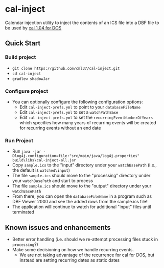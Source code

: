 # cal-inject
Calendar injection utility to inject the contents of an ICS file into a DBF file to be used by [cal 1.04 for DOS](https://web.archive.org/web/20060506200416/http://members.aol.com/dosware/cal104.zip)

## Quick Start

### Build project
* `git clone https://github.com/cml37/cal-inject.git`
* `cd cal-inject`
* `gradlew shadowJar`

### Configure project

* You can optionally configure the following configuration options:
  * Edit `cal-inject-prefs.yml` to point to your `databaseFileName`
  * Edit `cal-inject-prefs.yml` to set a `watchPathBase`
  * Edit `cal-inject-prefs.yml` to set the `recurringEventNumberOfYears` which specifies how many years of recurring events will be created for recurring events without an end date

### Run Project

* Run `java -jar -Dlog4j.configuration=file:"src/main/java/log4j.properties" build\libs\cal-inject-all.jar`
* Copy `sample.ics` to the "input" directory under your `watchBasePath` (i.e., the default is `watched\input`)
* The file `sample.ics` should move to the "processing" directory under your `watchBasePath` and start to process
* The file `sample.ics` should move to the "output" directory under your `watchBasePath` 
* From there, you can open the `databaseFileName` in a program such as DBF Viewer 2000 and see the added rows from the sample.ics file!
* The application will continue to watch for additional "input" files until terminated

## Known issues and enhancements
* Better error handling (i.e. should we re-attempt processing files stuck in `processing`?)
* Make some decisioning on how we handle recurring events.
    * We are not taking advantage of the recurrence for cal for DOS, but instead are setting recurring dates as static dates